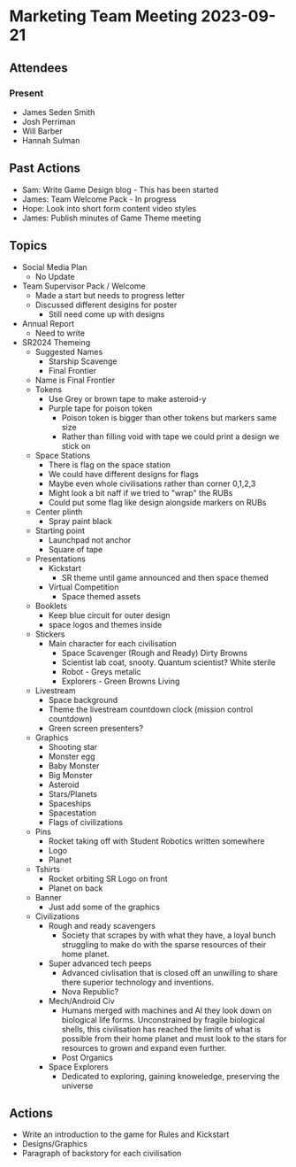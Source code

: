 # Marketing Team Meeting 2023-09-21

## Attendees

### Present

- James Seden Smith
- Josh Perriman
- Will Barber
- Hannah Sulman

## Past Actions

- Sam: Write Game Design blog - This has been started
- James: Team Welcome Pack - In progress
- Hope: Look into short form content video styles
- James: Publish minutes of Game Theme meeting

## Topics

- Social Media Plan
    - No Update
- Team Supervisor Pack / Welcome
    - Made a start but needs to progress letter
    - Discussed different desigins for poster
        - Still need come up with designs
- Annual Report
    - Need to write
- SR2024 Themeing
    - Suggested Names
        - Starship Scavenge
        - Final Frontier
    - Name is Final Frontier
    - Tokens
        - Use Grey or brown tape to make asteroid-y
        - Purple tape for poison token
            - Poison token is bigger than other tokens but markers same size
            - Rather than filling void with tape we could print a design we stick on
    - Space Stations
        - There is flag on the space station
        - We could have different designs for flags
        - Maybe even whole civilisations rather than corner 0,1,2,3
        - Might look a bit naff if we tried to "wrap" the RUBs
        - Could put some flag like design alongside markers on RUBs
    - Center plinth
        - Spray paint black
    - Starting point
        - Launchpad not anchor
        - Square of tape
    - Presentations
        - Kickstart
            - SR theme until game announced and then space themed
        - Virtual Competition
            - Space themed assets
    - Booklets
        - Keep blue circuit for outer design
        - space logos and themes inside
    - Stickers
        - Main character for each civilisation
            - Space Scavenger (Rough and Ready) Dirty Browns
            - Scientist lab coat, snooty. Quantum scientist? White sterile
            - Robot - Greys metalic
            - Explorers - Green Browns Living
    - Livestream
        - Space background
        - Theme the livestream countdown clock (mission control countdown)
        - Green screen presenters?
    - Graphics
        - Shooting star
        - Monster egg
        - Baby Monster
        - Big Monster
        - Asteroid
        - Stars/Planets
        - Spaceships
        - Spacestation
        - Flags of civilizations
    - Pins
        - Rocket taking off with Student Robotics written somewhere
        - Logo
        - Planet
    - Tshirts
        - Rocket orbiting SR Logo on front
        - Planet on back
    - Banner
        - Just add some of the graphics
    - Civilizations
        - Rough and ready scavengers
            - Society that scrapes by with what they have, a loyal bunch struggling to make do with the sparse resources of their home planet. 
        - Super advanced tech peeps
            - Advanced civlisation that is closed off an unwilling to share there superior technology and inventions.
            - Nova Republic?
        - Mech/Android Civ
            - Humans merged with machines and AI they look down on biological life forms. Unconstrained by fragile biological shells, this civilisation has reached the limits of what is possible from their home planet and must look to the stars for resources to grown and expand even further.
            - Post Organics
        - Space Explorers
            - Dedicated to exploring, gaining knoweledge, preserving the universe

## Actions

- Write an introduction to the game for Rules and Kickstart
- Designs/Graphics
- Paragraph of backstory for each civilisation
